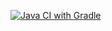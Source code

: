 [![Java CI with Gradle](https://github.com/Greymassive/PagesV2/actions/workflows/gradle.yml/badge.svg)](https://github.com/Greymassive/PagesV2/actions/workflows/gradle.yml)
